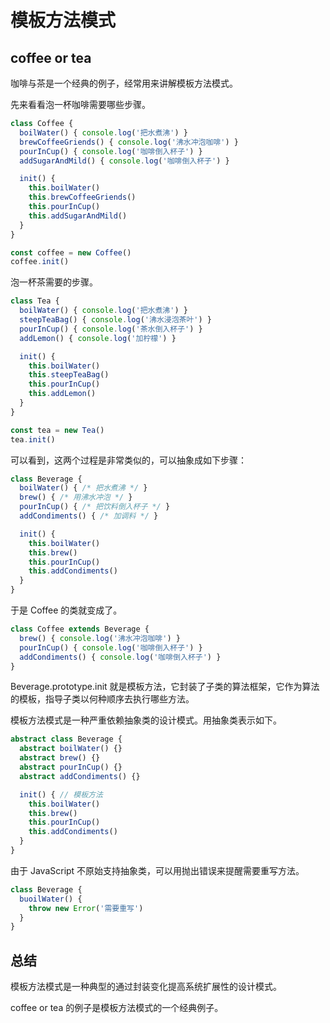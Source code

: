 # 模板方法模式

## coffee or tea

咖啡与茶是一个经典的例子，经常用来讲解模板方法模式。

先来看看泡一杯咖啡需要哪些步骤。

```javascript
class Coffee {
  boilWater() { console.log('把水煮沸') }
  brewCoffeeGriends() { console.log('沸水冲泡咖啡') }
  pourInCup() { console.log('咖啡倒入杯子') }
  addSugarAndMild() { console.log('咖啡倒入杯子') }

  init() {
    this.boilWater()
    this.brewCoffeeGriends()
    this.pourInCup()
    this.addSugarAndMild()
  }
}

const coffee = new Coffee()
coffee.init()
```

泡一杯茶需要的步骤。

```javascript
class Tea {
  boilWater() { console.log('把水煮沸') }
  steepTeaBag() { console.log('沸水浸泡茶叶') }
  pourInCup() { console.log('茶水倒入杯子') }
  addLemon() { console.log('加柠檬') }

  init() {
    this.boilWater()
    this.steepTeaBag()
    this.pourInCup()
    this.addLemon()
  }
}

const tea = new Tea()
tea.init()
```

可以看到，这两个过程是非常类似的，可以抽象成如下步骤：

```javascript
class Beverage {
  boilWater() { /* 把水煮沸 */ }
  brew() { /* 用沸水冲泡 */ }
  pourInCup() { /* 把饮料倒入杯子 */ }
  addCondiments() { /* 加调料 */ }

  init() {
    this.boilWater()
    this.brew()
    this.pourInCup()
    this.addCondiments()
  }
}
```

于是 Coffee 的类就变成了。

```javascript
class Coffee extends Beverage {
  brew() { console.log('沸水冲泡咖啡') }
  pourInCup() { console.log('咖啡倒入杯子') }
  addCondiments() { console.log('咖啡倒入杯子') }
}
```

Beverage.prototype.init 就是模板方法，它封装了子类的算法框架，它作为算法的模板，指导子类以何种顺序去执行哪些方法。

模板方法模式是一种严重依赖抽象类的设计模式。用抽象类表示如下。

```typescript
abstract class Beverage {
  abstract boilWater() {}
  abstract brew() {}
  abstract pourInCup() {}
  abstract addCondiments() {}

  init() { // 模板方法
    this.boilWater()
    this.brew()
    this.pourInCup()
    this.addCondiments()
  }
}
```

由于 JavaScript 不原始支持抽象类，可以用抛出错误来提醒需要重写方法。

```javascript
class Beverage {
  buoilWater() {
    throw new Error('需要重写')
  }
}
```

## 总结

模板方法模式是一种典型的通过封装变化提高系统扩展性的设计模式。

coffee or tea 的例子是模板方法模式的一个经典例子。
